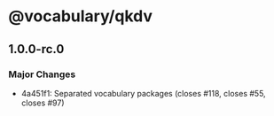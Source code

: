 # @vocabulary/qkdv

## 1.0.0-rc.0

### Major Changes

- 4a451f1: Separated vocabulary packages (closes #118, closes #55, closes #97)
